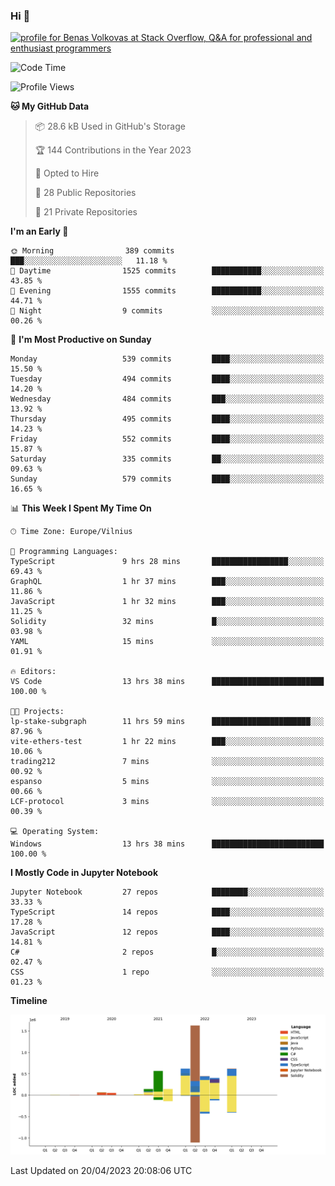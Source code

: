 ### Hi 👋
<a href="https://stackoverflow.com/users/14954249/benas-volkovas"><img src="https://stackoverflow.com/users/flair/14954249.png?theme=dark" width="208" height="58" alt="profile for Benas Volkovas at Stack Overflow, Q&amp;A for professional and enthusiast programmers" title="profile for Benas Volkovas at Stack Overflow, Q&amp;A for professional and enthusiast programmers"></a>

<!--START_SECTION:waka-->
![Code Time](http://img.shields.io/badge/Code%20Time-1%2C401%20hrs%2036%20mins-blue)

![Profile Views](http://img.shields.io/badge/Profile%20Views-0-blue)

**🐱 My GitHub Data** 

> 📦 28.6 kB Used in GitHub's Storage 
 > 
> 🏆 144 Contributions in the Year 2023
 > 
> 💼 Opted to Hire
 > 
> 📜 28 Public Repositories 
 > 
> 🔑 21 Private Repositories 
 > 
**I'm an Early 🐤** 

```text
🌞 Morning                389 commits         ███░░░░░░░░░░░░░░░░░░░░░░   11.18 % 
🌆 Daytime                1525 commits        ███████████░░░░░░░░░░░░░░   43.85 % 
🌃 Evening                1555 commits        ███████████░░░░░░░░░░░░░░   44.71 % 
🌙 Night                  9 commits           ░░░░░░░░░░░░░░░░░░░░░░░░░   00.26 % 
```
📅 **I'm Most Productive on Sunday** 

```text
Monday                   539 commits         ████░░░░░░░░░░░░░░░░░░░░░   15.50 % 
Tuesday                  494 commits         ████░░░░░░░░░░░░░░░░░░░░░   14.20 % 
Wednesday                484 commits         ███░░░░░░░░░░░░░░░░░░░░░░   13.92 % 
Thursday                 495 commits         ████░░░░░░░░░░░░░░░░░░░░░   14.23 % 
Friday                   552 commits         ████░░░░░░░░░░░░░░░░░░░░░   15.87 % 
Saturday                 335 commits         ██░░░░░░░░░░░░░░░░░░░░░░░   09.63 % 
Sunday                   579 commits         ████░░░░░░░░░░░░░░░░░░░░░   16.65 % 
```


📊 **This Week I Spent My Time On** 

```text
🕑︎ Time Zone: Europe/Vilnius

💬 Programming Languages: 
TypeScript               9 hrs 28 mins       █████████████████░░░░░░░░   69.43 % 
GraphQL                  1 hr 37 mins        ███░░░░░░░░░░░░░░░░░░░░░░   11.86 % 
JavaScript               1 hr 32 mins        ███░░░░░░░░░░░░░░░░░░░░░░   11.25 % 
Solidity                 32 mins             █░░░░░░░░░░░░░░░░░░░░░░░░   03.98 % 
YAML                     15 mins             ░░░░░░░░░░░░░░░░░░░░░░░░░   01.91 % 

🔥 Editors: 
VS Code                  13 hrs 38 mins      █████████████████████████   100.00 % 

🐱‍💻 Projects: 
lp-stake-subgraph        11 hrs 59 mins      ██████████████████████░░░   87.96 % 
vite-ethers-test         1 hr 22 mins        ███░░░░░░░░░░░░░░░░░░░░░░   10.06 % 
trading212               7 mins              ░░░░░░░░░░░░░░░░░░░░░░░░░   00.92 % 
espanso                  5 mins              ░░░░░░░░░░░░░░░░░░░░░░░░░   00.66 % 
LCF-protocol             3 mins              ░░░░░░░░░░░░░░░░░░░░░░░░░   00.39 % 

💻 Operating System: 
Windows                  13 hrs 38 mins      █████████████████████████   100.00 % 
```

**I Mostly Code in Jupyter Notebook** 

```text
Jupyter Notebook         27 repos            ████████░░░░░░░░░░░░░░░░░   33.33 % 
TypeScript               14 repos            ████░░░░░░░░░░░░░░░░░░░░░   17.28 % 
JavaScript               12 repos            ████░░░░░░░░░░░░░░░░░░░░░   14.81 % 
C#                       2 repos             █░░░░░░░░░░░░░░░░░░░░░░░░   02.47 % 
CSS                      1 repo              ░░░░░░░░░░░░░░░░░░░░░░░░░   01.23 % 
```



**Timeline**

![Lines of Code chart](https://raw.githubusercontent.com/BenasVolkovas/BenasVolkovas/main/assets/bar_graph.png)


 Last Updated on 20/04/2023 20:08:06 UTC
<!--END_SECTION:waka-->
